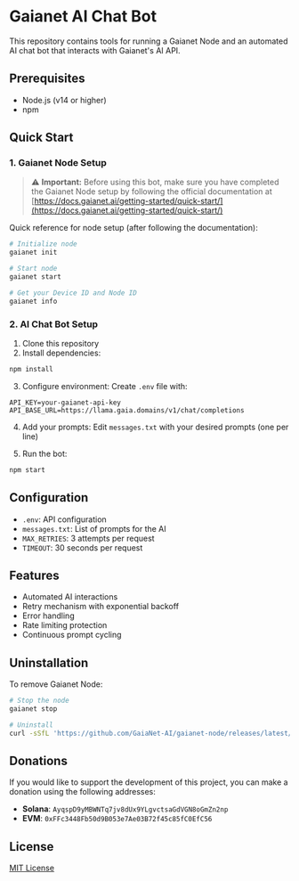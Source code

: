 # Gaianet AI Chat Bot

This repository contains tools for running a Gaianet Node and an automated AI chat bot that interacts with Gaianet's AI API.

## Prerequisites

- Node.js (v14 or higher)
- npm

## Quick Start

### 1. Gaianet Node Setup

> ⚠️ **Important:** Before using this bot, make sure you have completed the Gaianet Node setup by following the official documentation at [https://docs.gaianet.ai/getting-started/quick-start/](https://docs.gaianet.ai/getting-started/quick-start/)

Quick reference for node setup (after following the documentation):
```bash
# Initialize node
gaianet init

# Start node
gaianet start

# Get your Device ID and Node ID
gaianet info
```

### 2. AI Chat Bot Setup

1. Clone this repository
2. Install dependencies:
```bash
npm install
```

3. Configure environment:
Create `.env` file with:
```env
API_KEY=your-gaianet-api-key
API_BASE_URL=https://llama.gaia.domains/v1/chat/completions
```

4. Add your prompts:
Edit `messages.txt` with your desired prompts (one per line)

5. Run the bot:
```bash
npm start
```

## Configuration

- `.env`: API configuration
- `messages.txt`: List of prompts for the AI
- `MAX_RETRIES`: 3 attempts per request
- `TIMEOUT`: 30 seconds per request

## Features

- Automated AI interactions
- Retry mechanism with exponential backoff
- Error handling
- Rate limiting protection
- Continuous prompt cycling

## Uninstallation

To remove Gaianet Node:
```bash
# Stop the node
gaianet stop

# Uninstall
curl -sSfL 'https://github.com/GaiaNet-AI/gaianet-node/releases/latest/download/uninstall.sh' | bash
```

## Donations
If you would like to support the development of this project, you can make a donation using the following addresses:


- **Solana**: `AyqspD9yMBWNTq7jv8dUx9YLgvctsaGdVGN8oGmZn2np`
- **EVM**: `0xFFc3448Fb50d9B053e7Ae03B72f45c85fC0EfC56`

## License

[MIT License](./LICENSE)


